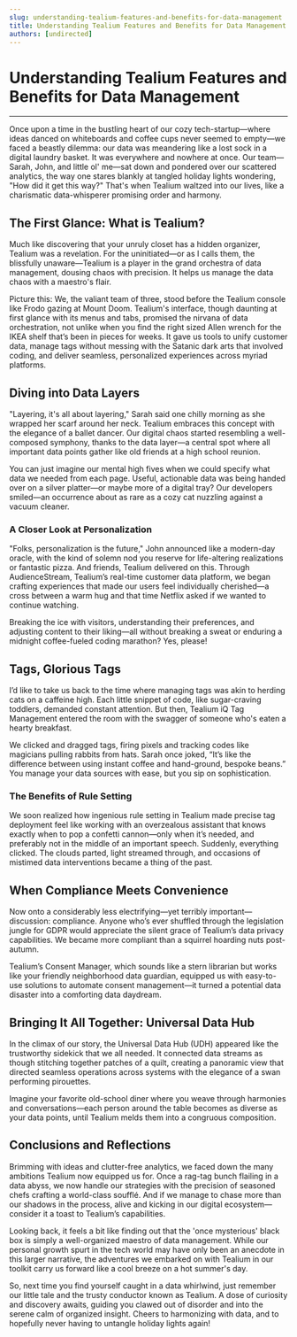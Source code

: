 ```yaml
---
slug: understanding-tealium-features-and-benefits-for-data-management
title: Understanding Tealium Features and Benefits for Data Management
authors: [undirected]
---
```



# Understanding Tealium Features and Benefits for Data Management

---

Once upon a time in the bustling heart of our cozy tech-startup—where ideas danced on whiteboards and coffee cups never seemed to empty—we faced a beastly dilemma: our data was meandering like a lost sock in a digital laundry basket. It was everywhere and nowhere at once. Our team—Sarah, John, and little ol' me—sat down and pondered over our scattered analytics, the way one stares blankly at tangled holiday lights wondering, "How did it get this way?" That's when Tealium waltzed into our lives, like a charismatic data-whisperer promising order and harmony.

## The First Glance: What is Tealium?

Much like discovering that your unruly closet has a hidden organizer, Tealium was a revelation. For the uninitiated—or as I calls them, the blissfully unaware—Tealium is a player in the grand orchestra of data management, dousing chaos with precision. It helps us manage the data chaos with a maestro's flair.

Picture this: We, the valiant team of three, stood before the Tealium console like Frodo gazing at Mount Doom. Tealium's interface, though daunting at first glance with its menus and tabs, promised the nirvana of data orchestration, not unlike when you find the right sized Allen wrench for the IKEA shelf that’s been in pieces for weeks. It gave us tools to unify customer data, manage tags without messing with the Satanic dark arts that involved coding, and deliver seamless, personalized experiences across myriad platforms.

## Diving into Data Layers

"Layering, it's all about layering," Sarah said one chilly morning as she wrapped her scarf around her neck. Tealium embraces this concept with the elegance of a ballet dancer. Our digital chaos started resembling a well-composed symphony, thanks to the data layer—a central spot where all important data points gather like old friends at a high school reunion. 

You can just imagine our mental high fives when we could specify what data we needed from each page. Useful, actionable data was being handed over on a silver platter—or maybe more of a digital tray? Our developers smiled—an occurrence about as rare as a cozy cat nuzzling against a vacuum cleaner.

### A Closer Look at Personalization

"Folks, personalization is the future," John announced like a modern-day oracle, with the kind of solemn nod you reserve for life-altering realizations or fantastic pizza. And friends, Tealium delivered on this. Through AudienceStream, Tealium’s real-time customer data platform, we began crafting experiences that made our users feel individually cherished—a cross between a warm hug and that time Netflix asked if we wanted to continue watching.

Breaking the ice with visitors, understanding their preferences, and adjusting content to their liking—all without breaking a sweat or enduring a midnight coffee-fueled coding marathon? Yes, please!

## Tags, Glorious Tags

I’d like to take us back to the time where managing tags was akin to herding cats on a caffeine high. Each little snippet of code, like sugar-craving toddlers, demanded constant attention. But then, Tealium iQ Tag Management entered the room with the swagger of someone who's eaten a hearty breakfast.

We clicked and dragged tags, firing pixels and tracking codes like magicians pulling rabbits from hats. Sarah once joked, “It’s like the difference between using instant coffee and hand-ground, bespoke beans.” You manage your data sources with ease, but you sip on sophistication.

### The Benefits of Rule Setting

We soon realized how ingenious rule setting in Tealium made precise tag deployment feel like working with an overzealous assistant that knows exactly when to pop a confetti cannon—only when it’s needed, and preferably not in the middle of an important speech. Suddenly, everything clicked. The clouds parted, light streamed through, and occasions of mistimed data interventions became a thing of the past.

## When Compliance Meets Convenience

Now onto a considerably less electrifying—yet terribly important—discussion: compliance. Anyone who’s ever shuffled through the legislation jungle for GDPR would appreciate the silent grace of Tealium’s data privacy capabilities. We became more compliant than a squirrel hoarding nuts post-autumn.

Tealium’s Consent Manager, which sounds like a stern librarian but works like your friendly neighborhood data guardian, equipped us with easy-to-use solutions to automate consent management—it turned a potential data disaster into a comforting data daydream.

## Bringing It All Together: Universal Data Hub

In the climax of our story, the Universal Data Hub (UDH) appeared like the trustworthy sidekick that we all needed. It connected data streams as though stitching together patches of a quilt, creating a panoramic view that directed seamless operations across systems with the elegance of a swan performing pirouettes.

Imagine your favorite old-school diner where you weave through harmonies and conversations—each person around the table becomes as diverse as your data points, until Tealium melds them into a congruous composition.

## Conclusions and Reflections

Brimming with ideas and clutter-free analytics, we faced down the many ambitions Tealium now equipped us for. Once a rag-tag bunch flailing in a data abyss, we now handle our strategies with the precision of seasoned chefs crafting a world-class soufflé. And if we manage to chase more than our shadows in the process, alive and kicking in our digital ecosystem—consider it a toast to Tealium’s capabilities.

Looking back, it feels a bit like finding out that the 'once mysterious' black box is simply a well-organized maestro of data management. While our personal growth spurt in the tech world may have only been an anecdote in this larger narrative, the adventures we embarked on with Tealium in our toolkit carry us forward like a cool breeze on a hot summer's day.

So, next time you find yourself caught in a data whirlwind, just remember our little tale and the trusty conductor known as Tealium. A dose of curiosity and discovery awaits, guiding you clawed out of disorder and into the serene calm of organized insight. Cheers to harmonizing with data, and to hopefully never having to untangle holiday lights again!